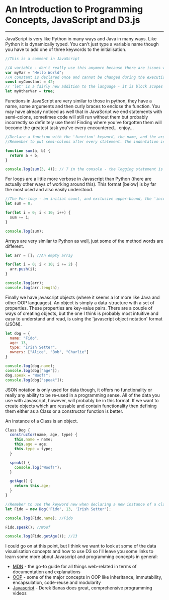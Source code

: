 # An Introduction to Programming Concepts, JavaScript and D3.js
----------------------------------
JavaScript is very like Python in many ways and Java in many ways. Like Python it is dynamically typed. You can't just type a variable name though you have to add one of three keywords to the initialisation.

```javascript
//This is a comment in JavaScript

//A variable - don't really use this anymore because there are issues with scoping (not catastrophic if you do)
var myVar = "Hello World";
//A constant is declared once and cannot be changed during the execution of the program
const myConstant = 42;
// 'let' is a fairly new addition to the language - it is block scopes i.e. it is related to any { } that surround it
let myOtherVar = true;
```

Functions in JavaScript are very similar to those in python, they have a name, some arguments and then curly braces to enclose the function. You may have already noticed as well that in JavaScript we end statements with semi-colons, sometimes code will still run without them but probably incorrectly so definitely use them! Finding where you've forgotten them will become the greatest task you've every encountered... enjoy...

```javascript
//Declare a function with the 'function' keyword, the name, and the arguments in round brackets and then the function code inside curly-brackets
//Remember to put semi-colons after every statement. The indentation is stylistic not necessary for runnable code but definitely good for readable code.

function sum(a, b) {
  return a + b;
}

console.log(sum(3, 4)); // 7 in the console - the logging statement is the same as print - great for debugging
```

For loops are a little more verbose in Javascript than Python (there are actually other ways of working around this). This format [below] is by far the most used and also easily understood.

```javascript  
//The For-loop - an initial count, and exclusive upper-bound, the 'incrementor'
let sum = 0;

for(let i = 0; i < 10; i++) {
  sum += i;
}

console.log(sum);
```

Arrays are very similar to Python as well, just some of the method words are different.

```javascript
let arr = []; //An empty array

for(let i = 0; i < 10; i += 2) {
  arr.push(i);
}

console.log(arr);
console.log(arr.length);
```

Finally we have javascript objects (where it seems a lot more like Java and other OOP languages). An object is simply a data-structure with a set of properties. These properties are key-value pairs. There are a couple of ways of creating objects, but the one I think is probably most intuitive and easy to understand and read, is using the 'javascript object notation' format (JSON).

```javascript
let dog = {
  name: "Fido",
  age: 13,
  type: "Irish Setter",
  owners: ["Alice", "Bob", "Charlie"]
}

console.log(dog.name);
console.log(dog["age"]);
dog.speak = "Woof!";
console.log(dog["speak"]);
```

JSON notation is only used for data though, it offers no functionality or really any ability to be re-used in a programming sense. All of the data you use with Javascript, however, will probably be in this format. If we want to create objects which are reusable and contain functionality then defining them either as a Class or a constructor function is better.

An instance of a Class is an object.

```javascript
Class Dog {
  constructor(name, age, type) {
    this.name = name;
    this.age = age;
    this.type = type;
  }

  speak() {
    console.log("Woof!");
  }

  getAge() {
    return this.age;
  }
}

//Remeber to use the keyword new when declaring a new instance of a class
let Fido = new Dog('Fido', 13, 'Irish Setter');

console.log(Fido.name); //Fido

Fido.speak(); //Woof

console.log(Fido.getAge()); //13
```

I could go on at this point, but I think we want to look at some of the data visualisation concepts and how to use D3 so I'll leave you some links to learn some more about Javascript and programming concepts in general:
- [MDN](https://developer.mozilla.org/en-US/) - the go-to guide for all things web-related in terms of documentation and explanations
- [OOP](https://stackify.com/oop-concept-inheritance/?utm_referrer=https%3A%2F%2Fwww.google.co.uk%2F) - some of the major concepts in OOP like inheritance, immutability, encapsulation, code-reuse and modularity
- [Javascript](https://www.youtube.com/watch?v=fju9ii8YsGs) - Derek Banas does great, comprehensive programming videos
